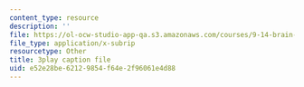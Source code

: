 ```yaml
---
content_type: resource
description: ''
file: https://ol-ocw-studio-app-qa.s3.amazonaws.com/courses/9-14-brain-structure-and-its-origins-spring-2014/e52e28be62129854f64e2f96061e4d88_555131.srt
file_type: application/x-subrip
resourcetype: Other
title: 3play caption file
uid: e52e28be-6212-9854-f64e-2f96061e4d88
---
```

